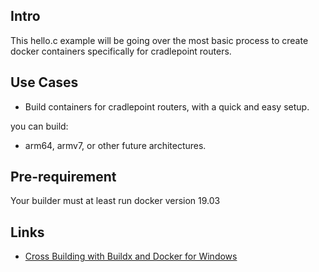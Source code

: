 ## Intro

This hello.c example will be going over the most basic process to create docker containers specifically for cradlepoint routers.

## Use Cases

* Build containers for cradlepoint routers, with a quick and easy setup.

you can build:

* arm64, armv7, or other future architectures.

## Pre-requirement

Your builder must at least run docker version 19.03

## Links

* [Cross Building with Buildx and Docker for Windows](Readme_part1.md)
